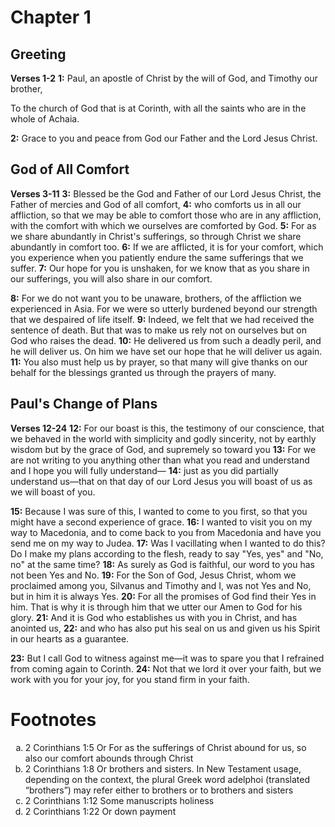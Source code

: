 # Chapter 1
## Greeting
**Verses 1-2**
**1:** Paul, an apostle of Christ by the will of God, and Timothy our brother,

To the church of God that is at Corinth, with all the saints who are in the whole of Achaia.

**2:** Grace to you and peace from God our Father and the Lord Jesus Christ.

## God of All Comfort
**Verses 3-11**
**3:** Blessed be the God and Father of our Lord Jesus Christ, the Father of mercies and God of all comfort,
**4:** who comforts us in all our affliction, so that we may be able to comfort those who are in any affliction, with the comfort with which we ourselves are comforted by God.
**5:** For as we share abundantly in Christ's sufferings, so through Christ we share abundantly in comfort too.
**6:** If we are afflicted, it is for your comfort, which you experience when you patiently endure the same sufferings that we suffer.
**7:** Our hope for you is unshaken, for we know that as you share in our sufferings, you will also share in our comfort.

**8:** For we do not want you to be unaware, brothers, of the affliction we experienced in Asia. For we were so utterly burdened beyond our strength that we despaired of life itself.
**9:** Indeed, we felt that we had received the sentence of death. But that was to make us rely not on ourselves but on God who raises the dead.
**10:** He delivered us from such a deadly peril, and he will deliver us. On him we have set our hope that he will deliver us again.
**11:** You also must help us by prayer, so that many will give thanks on our behalf for the blessings granted us through the prayers of many.

## Paul's Change of Plans
**Verses 12-24**
**12:** For our boast is this, the testimony of our conscience, that we behaved in the world with simplicity and godly sincerity, not by earthly wisdom but by the grace of God, and supremely so toward you
**13:** For we are not writing to you anything other than what you read and understand and I hope you will fully understand—
**14:** just as you did partially understand us—that on that day of our Lord Jesus you will boast of us as we will boast of you.

**15:** Because I was sure of this, I wanted to come to you first, so that you might have a second experience of grace.
**16:** I wanted to visit you on my way to Macedonia, and to come back to you from Macedonia and have you send me on my way to Judea.
**17:** Was I vacillating when I wanted to do this? Do I make my plans according to the flesh, ready to say "Yes, yes" and "No, no" at the same time?
**18:** As surely as God is faithful, our word to you has not been Yes and No.
**19:** For the Son of God, Jesus Christ, whom we proclaimed among you, Silvanus and Timothy and I, was not Yes and No, but in him it is always Yes.
**20:** For all the promises of God find their Yes in him. That is why it is through him that we utter our Amen to God for his glory.
**21:** And it is God who establishes us with you in Christ, and has anointed us,
**22:** and who has also put his seal on us and given us his Spirit in our hearts as a guarantee.

**23:** But I call God to witness against me—it was to spare you that I refrained from coming again to Corinth.
**24:** Not that we lord it over your faith, but we work with you for your joy, for you stand firm in your faith.

# Footnotes
<ol type='a'>
	<li>2 Corinthians 1:5 Or For as the sufferings of Christ abound for us, so also our comfort abounds through Christ</li>
	<li>2 Corinthians 1:8 Or brothers and sisters. In New Testament usage, depending on the context, the plural Greek word adelphoi (translated “brothers”) may refer either to brothers or to brothers and sisters</li>
	<li>2 Corinthians 1:12 Some manuscripts holiness</li>
	<li>2 Corinthians 1:22 Or down payment</li>
</ol>
